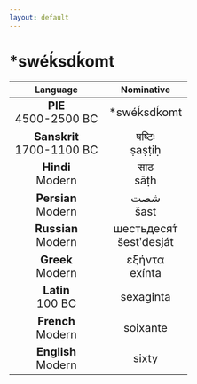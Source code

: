 ```yaml
---
layout: default
---
```

<!---
Text can be **bold**, _italic_, or ~~strikethrough~~.

[Link to another page](./another-page.html)

There should be whitespace between paragraphs.

There should be whitespace between paragraphs. We recommend including a README, or a file with information about your project.
-->

# \*swéḱsdḱomt

<style>
td {
  font-size: 20px
}
</style>

| Language | Nominative |
|:-:|:-:|
| **PIE**<br>4500-2500 BC | \*swéḱsdḱomt |
| **Sanskrit**<br>1700-1100 BC  | षष्टिः<br>ṣaṣṭiḥ |
| **Hindi**<br>Modern | साठ<br>sāṭh |
| **Persian**<br>Modern | شصت<br>šast |
| **Russian**<br>Modern | шестьдеся́т<br>šestʹdesját |
| **Greek**<br>Modern | εξήντα<br>exínta |
| **Latin**<br>100 BC | sexaginta |
| **French**<br>Modern | soixante |
| **English**<br>Modern | sixty |
